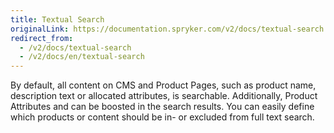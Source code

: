 ```yaml
---
title: Textual Search
originalLink: https://documentation.spryker.com/v2/docs/textual-search
redirect_from:
  - /v2/docs/textual-search
  - /v2/docs/en/textual-search
---
```


By default, all content on CMS and Product Pages, such as product name, description text or allocated attributes, is searchable. Additionally, Product Attributes and can be boosted in the search results. You can easily define which products or content should be in- or excluded from full text search.
